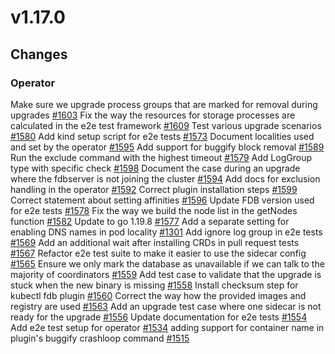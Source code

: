 # v1.17.0

## Changes

### Operator

Make sure we upgrade process groups that are marked for removal during upgrades [#1603](https://github.com/FoundationDB/fdb-kubernetes-operator/pull/1603)
Fix the way the resources for storage processes are calculated in the e2e test framework [#1609](https://github.com/FoundationDB/fdb-kubernetes-operator/pull/1609)
Test various upgrade scenarios [#1580](https://github.com/FoundationDB/fdb-kubernetes-operator/pull/1580)
Add kind setup script for e2e tests [#1573](https://github.com/FoundationDB/fdb-kubernetes-operator/pull/1573)
Document localities used and set by the operator [#1595](https://github.com/FoundationDB/fdb-kubernetes-operator/pull/1595)
Add support for buggify block removal [#1589](https://github.com/FoundationDB/fdb-kubernetes-operator/pull/1590)
Run the exclude command with the highest timeout [#1579](https://github.com/FoundationDB/fdb-kubernetes-operator/pull/1579)
Add LogGroup type with specific check [#1598](https://github.com/FoundationDB/fdb-kubernetes-operator/pull/1598)
Document the case during an upgrade where the fdbserver is not joining the cluster [#1594](https://github.com/FoundationDB/fdb-kubernetes-operator/pull/1594)
Add docs for exclusion handling in the operator [#1592](https://github.com/FoundationDB/fdb-kubernetes-operator/pull/1592)
Correct plugin installation steps  [#1599](https://github.com/FoundationDB/fdb-kubernetes-operator/pull/1599)
Correct statement about setting affinities [#1596](https://github.com/FoundationDB/fdb-kubernetes-operator/pull/1596)
Update FDB version used for e2e tests [#1578](https://github.com/FoundationDB/fdb-kubernetes-operator/pull/1578)
Fix the way we build the node list in the getNodes function [#1582](https://github.com/FoundationDB/fdb-kubernetes-operator/pull/1582)
Update to go 1.19.8 [#1577](https://github.com/FoundationDB/fdb-kubernetes-operator/pull/1577)
Add a separate setting for enabling DNS names in pod locality [#1301](https://github.com/FoundationDB/fdb-kubernetes-operator/pull/1301)
Add ignore log group in e2e tests [#1569](https://github.com/FoundationDB/fdb-kubernetes-operator/pull/1569)
Add an additional wait after installing CRDs in pull request tests [#1567](https://github.com/FoundationDB/fdb-kubernetes-operator/pull/1567)
Refactor e2e test suite to make it easier to use the sidecar config [#1565](https://github.com/FoundationDB/fdb-kubernetes-operator/pull/1565)
Ensure we only mark the database as unavailable if we can talk to the majority of coordinators [#1559](https://github.com/FoundationDB/fdb-kubernetes-operator/pull/1559)
Add test case to validate that the upgrade is stuck when the new binary is missing [#1558](https://github.com/FoundationDB/fdb-kubernetes-operator/pull/1558)
Install checksum step for kubectl fdb plugin [#1560](https://github.com/FoundationDB/fdb-kubernetes-operator/pull/1560)
Correct the way how the provided images and registry are used [#1563](https://github.com/FoundationDB/fdb-kubernetes-operator/pull/1563)
Add an upgrade test case where one sidecar is not ready for the upgrade [#1556](https://github.com/FoundationDB/fdb-kubernetes-operator/pull/1556)
Update documentation for e2e tests [#1554](https://github.com/FoundationDB/fdb-kubernetes-operator/pull/1554)
Add e2e test setup for operator [#1534](https://github.com/FoundationDB/fdb-kubernetes-operator/pull/1534)
adding support for container name in plugin's buggify crashloop command [#1515](https://github.com/FoundationDB/fdb-kubernetes-operator/pull/1515)
